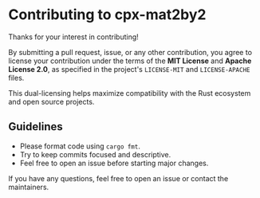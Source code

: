 # Contributing to cpx-mat2by2

Thanks for your interest in contributing!

By submitting a pull request, issue, or any other contribution, you agree to license your contribution under the terms of the **MIT License** and **Apache License 2.0**, as specified in the project's `LICENSE-MIT` and `LICENSE-APACHE` files.

This dual-licensing helps maximize compatibility with the Rust ecosystem and open source projects.

## Guidelines

- Please format code using `cargo fmt`.
- Try to keep commits focused and descriptive.
- Feel free to open an issue before starting major changes.

If you have any questions, feel free to open an issue or contact the maintainers.
